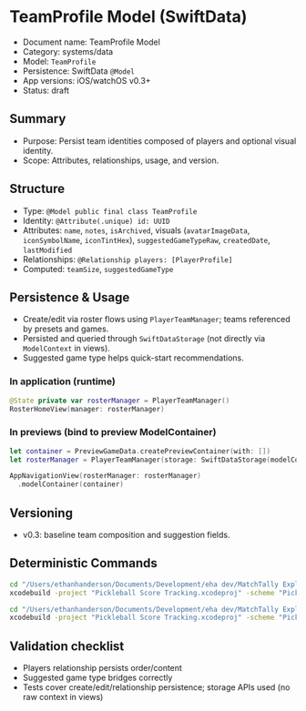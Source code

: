 # TeamProfile Model (SwiftData)

- Document name: TeamProfile Model
- Category: systems/data
- Model: `TeamProfile`
- Persistence: SwiftData `@Model`
- App versions: iOS/watchOS v0.3+
- Status: draft

## Summary

- Purpose: Persist team identities composed of players and optional visual identity.
- Scope: Attributes, relationships, usage, and version.

## Structure

- Type: `@Model public final class TeamProfile`
- Identity: `@Attribute(.unique) id: UUID`
- Attributes: `name`, `notes`, `isArchived`, visuals (`avatarImageData`, `iconSymbolName`, `iconTintHex`), `suggestedGameTypeRaw`, `createdDate`, `lastModified`
- Relationships: `@Relationship players: [PlayerProfile]`
- Computed: `teamSize`, `suggestedGameType`

## Persistence & Usage

- Create/edit via roster flows using `PlayerTeamManager`; teams referenced by presets and games.
- Persisted and queried through `SwiftDataStorage` (not directly via `ModelContext` in views).
- Suggested game type helps quick-start recommendations.

### In application (runtime)

```swift
@State private var rosterManager = PlayerTeamManager()
RosterHomeView(manager: rosterManager)
```

### In previews (bind to preview ModelContainer)

```swift
let container = PreviewGameData.createPreviewContainer(with: [])
let rosterManager = PlayerTeamManager(storage: SwiftDataStorage(modelContainer: container))

AppNavigationView(rosterManager: rosterManager)
  .modelContainer(container)
```

## Versioning

- v0.3: baseline team composition and suggestion fields.

## Deterministic Commands

```bash
cd "/Users/ethanhanderson/Documents/Development/eha dev/MatchTally Explorations/Pickleball Score Tracking" && \
xcodebuild -project "Pickleball Score Tracking.xcodeproj" -scheme "Pickleball Score Tracking" -destination "platform=iOS Simulator,name=iPhone 16" test
```

```bash
cd "/Users/ethanhanderson/Documents/Development/eha dev/MatchTally Explorations/Pickleball Score Tracking" && \
xcodebuild -project "Pickleball Score Tracking.xcodeproj" -scheme "Pickleball Score Tracking Watch App" -destination "platform=watchOS Simulator,name=Apple Watch Series 10 (46mm)" test
```

## Validation checklist

- Players relationship persists order/content
- Suggested game type bridges correctly
- Tests cover create/edit/relationship persistence; storage APIs used (no raw context in views)
